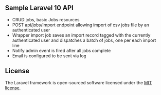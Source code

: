 ## Sample Laravel 10 API ##

* CRUD jobs, basic Jobs resources
* POST api/jobs/import endpoint allowing import of csv jobs file by an authenticated user
* Wrapper import job saves an import record tagged with the currently authenticated user and dispatches a batch of jobs, one per each import line
* Notify admin event is fired after all jobs complete
* Email is configured to be sent via log


## License

The Laravel framework is open-sourced software licensed under the [MIT license](https://opensource.org/licenses/MIT).
